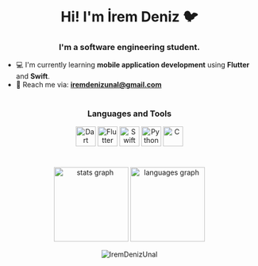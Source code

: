 <h1 align="center">Hi! I'm İrem Deniz 🐦 </h1>
<h3 align="center">I'm a software engineering student.</h3>

- 💻 I'm currently learning **mobile application development** using **Flutter** and **Swift**.
- 📧 Reach me via: **iremdenizunal@gmail.com**

#

<h3 align="center">Languages and Tools</h3>
<div align="center">
  <img src="https://cdn.jsdelivr.net/gh/devicons/devicon/icons/dart/dart-original.svg" width="40" height="40" alt="Dart" />
  <img src="https://cdn.jsdelivr.net/gh/devicons/devicon/icons/flutter/flutter-original.svg" width="40" height="40" alt="Flutter" />
  <img src="https://cdn.jsdelivr.net/gh/devicons/devicon/icons/swift/swift-original.svg" width="40" height="40" alt="Swift" />
  <img src="https://cdn.jsdelivr.net/gh/devicons/devicon/icons/python/python-original.svg" width="40" height="40" alt="Python" />
  <img src="https://cdn.jsdelivr.net/gh/devicons/devicon/icons/c/c-original.svg" width="40" height="40" alt="C" />
</div>

#

<div align="center">
  <img src="https://github-readme-stats.vercel.app/api/top-langs?username=IremDenizUnal&show_icons=true&locale=en&layout=compact" height="150" alt="stats graph"  />
  <img src="https://github-readme-stats.vercel.app/api?username=IremDenizUnal&show_icons=true&locale=en" height="150" alt="languages graph"  />
</div>

<div align="center">
  <p><img align="center" src="https://github-readme-streak-stats.herokuapp.com/?user=IremDenizUnal&" alt="IremDenizUnal" /></p>
</div>


